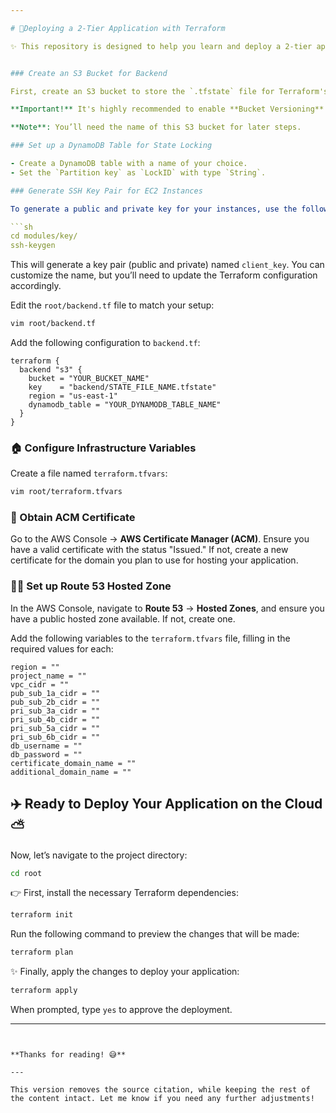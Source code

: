 ```yaml
---

# 🚀Deploying a 2-Tier Application with Terraform

✨ This repository is designed to help you learn and deploy a 2-tier application on AWS using Terraform.


### Create an S3 Bucket for Backend

First, create an S3 bucket to store the `.tfstate` file for Terraform's remote backend.

**Important!** It's highly recommended to enable **Bucket Versioning** on the S3 bucket. This ensures state recovery in case of accidental deletions or other issues.

**Note**: You’ll need the name of this S3 bucket for later steps.

### Set up a DynamoDB Table for State Locking

- Create a DynamoDB table with a name of your choice.
- Set the `Partition key` as `LockID` with type `String`.

### Generate SSH Key Pair for EC2 Instances

To generate a public and private key for your instances, use the following command:

```sh
cd modules/key/
ssh-keygen
```

This will generate a key pair (public and private) named `client_key`. You can customize the name, but you’ll need to update the Terraform configuration accordingly.

Edit the `root/backend.tf` file to match your setup:

```sh
vim root/backend.tf
```

Add the following configuration to `backend.tf`:

```hcl
terraform {
  backend "s3" {
    bucket = "YOUR_BUCKET_NAME"
    key    = "backend/STATE_FILE_NAME.tfstate"
    region = "us-east-1"
    dynamodb_table = "YOUR_DYNAMODB_TABLE_NAME"
  }
}
```

### 🏠 Configure Infrastructure Variables

Create a file named `terraform.tfvars`:

```sh
vim root/terraform.tfvars
```

### 🔐 Obtain ACM Certificate

Go to the AWS Console → **AWS Certificate Manager (ACM)**. Ensure you have a valid certificate with the status "Issued." If not, create a new certificate for the domain you plan to use for hosting your application.

### 👨‍💻 Set up Route 53 Hosted Zone

In the AWS Console, navigate to **Route 53** → **Hosted Zones**, and ensure you have a public hosted zone available. If not, create one.

Add the following variables to the `terraform.tfvars` file, filling in the required values for each:

```hcl
region = ""
project_name = ""
vpc_cidr = ""
pub_sub_1a_cidr = ""
pub_sub_2b_cidr = ""
pri_sub_3a_cidr = ""
pri_sub_4b_cidr = ""
pri_sub_5a_cidr = ""
pri_sub_6b_cidr = ""
db_username = ""
db_password = ""
certificate_domain_name = ""
additional_domain_name = ""
```

## ✈️ Ready to Deploy Your Application on the Cloud ⛅

Now, let’s navigate to the project directory:

```sh
cd root
```

👉 First, install the necessary Terraform dependencies:

```sh
terraform init
```

Run the following command to preview the changes that will be made:

```sh
terraform plan
```

✨ Finally, apply the changes to deploy your application:

```sh
terraform apply
```

When prompted, type `yes` to approve the deployment.

---
```


**Thanks for reading! 😅**

---

This version removes the source citation, while keeping the rest of the content intact. Let me know if you need any further adjustments!
